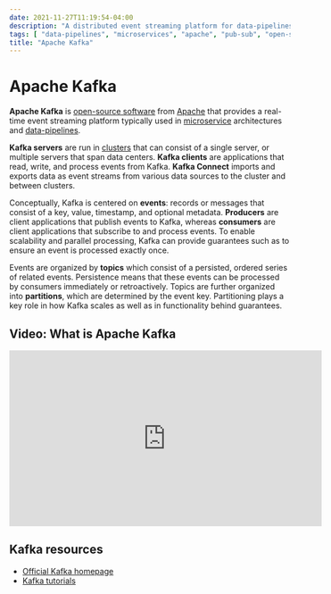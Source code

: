 ```yaml
---
date: 2021-11-27T11:19:54-04:00
description: "A distributed event streaming platform for data-pipelines and analytics"
tags: [ "data-pipelines", "microservices", "apache", "pub-sub", "open-source-software" ]
title: "Apache Kafka"
---
```


# Apache Kafka

**Apache Kafka** is [open-source software](open-source-software.md) from [Apache](apache.md) that provides a real-time event streaming platform typically used in [microservice](microservices.md) architectures and [data-pipelines](data-pipelines.md).

**Kafka servers** are run in [clusters](distributed-systems.md) that can consist of a single server, or multiple servers that span data centers. **Kafka clients** are applications that read, write, and process events from Kafka. **Kafka Connect** imports and exports data as event streams from various data sources to the cluster and between clusters.

Conceptually, Kafka is centered on **events**: records or messages that consist of a key, value, timestamp, and optional metadata. **Producers** are client applications that publish events to Kafka, whereas **consumers** are client applications that subscribe to and process events. To enable scalability and parallel processing, Kafka can provide guarantees such as to ensure an event is processed exactly once.

Events are organized by **topics** which consist of a persisted, ordered series of related events. Persistence means that these events can be processed by consumers immediately or retroactively. Topics are further organized into **partitions**, which are determined by the event key. Partitioning plays a key role in how Kafka scales as well as in functionality behind guarantees.

## Video: What is Apache Kafka

<iframe width="560" height="315" src="https://www.youtube.com/embed/FKgi3n-FyNU" title="YouTube video player" frameborder="0" allow="accelerometer; autoplay; clipboard-write; encrypted-media; gyroscope; picture-in-picture" allowfullscreen></iframe>

## Kafka resources

* [Official Kafka homepage](https://kafka.apache.org/)
* [Kafka tutorials](https://kafka-tutorials.confluent.io/)
